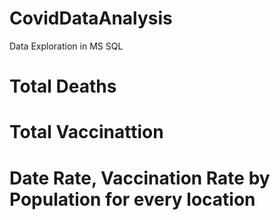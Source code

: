 # CovidDataAnalysis

Data Exploration in MS SQL
# Total Deaths 
# Total Vaccinattion 
# Date Rate, Vaccination Rate by Population for every location
